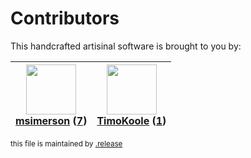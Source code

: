 # Contributors

This handcrafted artisinal software is brought to you by:

| <img height="80" src="https://avatars.githubusercontent.com/u/261635?v=4"><br><a href="https://github.com/msimerson">msimerson</a> (<a href="https://github.com/haraka/haraka-plugin-aliases/commits?author=msimerson">7</a>) | <img height="80" src="https://avatars.githubusercontent.com/u/38138252?v=4"><br><a href="https://github.com/TimoKoole">TimoKoole</a> (<a href="https://github.com/haraka/haraka-plugin-aliases/commits?author=TimoKoole">1</a>) |
| :---------------------------------------------------------------------------------------------------------------------------------------------------------------------------------------------------------------------------: | :-----------------------------------------------------------------------------------------------------------------------------------------------------------------------------------------------------------------------------: |

<sub>this file is maintained by [.release](https://github.com/msimerson/.release)</sub>
